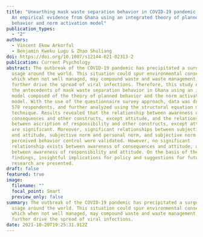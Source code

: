 ```yaml
---
title: "Unearthing mask waste separation behavior in COVID-19 pandemic period:
  An empirical evidence from Ghana using an integrated theory of planned
  behavior and norm activation model"
publication_types:
  - "2"
authors:
  - Vincent Ekow Arkorful
  - Benjamin Kweku Lugu & Zhao Shuliang
doi: https://doi.org/10.1007/s12144-021-02313-2
publication: Current Psychology
abstract: The outbreak of the COVID-19 pandemic has precipitated a surge in mask
  usage around the world. This situation could spur environmental consequences
  which when not well managed, may compound waste and waste management, and
  further drive the spread of viral infections. Therefore, this study explores
  the antecedents of mask waste separation behavior in Ghana using an integrated
  model composed of the theory of planned behavior and the norm activation
  model. With the use of the questionnaire survey approach, data was drawn from
  570 respondents, and further analyzed using the structural equation modeling
  technique. Results revealed that the relationship between awareness of
  consequences and other constructs, except attitude, and the relationship
  between ascription of responsibility and other constructs, except attitude,
  are significant. Moreover, significant relationships between subjective norm
  and attitude, subjective norm and personal norm, and subjective norm and
  perceived behavior control were validated. However, no significant
  relationship exists between awareness of consequences and attitude, and
  between awareness of responsibility and attitude. On the basis of the study
  findings, insightful implications for policy and suggestions for future
  research are presented.
draft: false
featured: true
image:
  filename: ""
  focal_point: Smart
  preview_only: false
summary: The outbreak of the COVID-19 pandemic has precipitated a surge in mask
  usage around the world. This situation could spur environmental consequences
  which when not well managed, may compound waste and waste management, and
  further drive the spread of viral infections.
date: 2021-10-20T19:25:31.912Z
---
```

